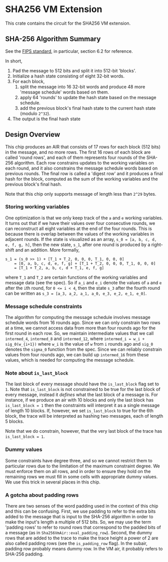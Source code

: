 # SHA256 VM Extension

This crate contains the circuit for the SHA256 VM extension.

## SHA-256 Algorithm Summary

See the [FIPS standard](https://nvlpubs.nist.gov/nistpubs/FIPS/NIST.FIPS.180-4.pdf), in particular, section 6.2 for reference.

In short,
1. Pad the message to 512 bits and split it into 512-bit 'blocks'.
2. Initialize a hash state consisting of eight 32-bit words.
3. For each block, 
    1. split the message into 16 32-bit words and produce 48 more 'message schedule' words based on them.
    2. apply 64 'rounds' to update the hash state based on the message schedule.
    3. add the previous block's final hash state to the current hash state (modulo `2^32`).
4. The output is the final hash state

## Design Overview

This chip produces an AIR that consists of 17 rows for each block (512 bits) in the message, and no more rows.
The first 16 rows of each block are called 'round rows', and each of them represents four rounds of the SHA-256 algorithm.
Each row constrains updates to the working variables on each round, and it also constrains the message schedule words based on previous rounds.
The final row is called a 'digest row' and it produces a final hash for the block, computed as the sum of the working variables and the previous block's final hash.

Note that this chip only supports message of length less than `2^29` bytes.

### Storing working variables

One optimization is that we only keep track of the `a` and `e` working variables.
It turns out that if we have their values over four consecutive rounds, we can reconstruct all eight variables at the end of the four rounds.
This is because there is overlap between the values of the working variables in adjacent rounds. 
If the state is visualized as an array, `s_0 = [a, b, c, d, e, f, g, h]`, then the new state, `s_1`, after one round is produced by a right-shift and an addition.
More formally,
```
s_1 = (s_0 >> 1) + [T_1 + T_2, 0, 0, 0, T_1, 0, 0, 0]
    = [0, a, b, c, d, e, f, g] + [T_1 + T_2, 0, 0, 0, T_1, 0, 0, 0]
    = [T_1 + T_2, a, b, c, d + T_1, e, f, g]
```
where `T_1` and `T_2` are certain functions of the working variables and message data (see the spec).
So if `a_i` and `e_i` denote the values of `a` and `e` after the `i`th round, for `0 <= i < 4`, then the state `s_3` after the fourth round can be written as `s_3 = [a_3, a_2, a_1, a_0, e_3, e_2, e_1, e_0]`.

### Message schedule constraints

The algorithm for computing the message schedule involves message schedule words from 16 rounds ago.
Since we can only constrain two rows at a time, we cannot access data from more than four rounds ago for the first round in each row.
So, we maintain intermediate values that we call `intermed_4`, `intermed_8` and `intermed_12`, where `intermed_i = w_i + sig_0(w_{i+1})` where `w_i` is the value of `w` from `i` rounds ago and `sig_0` denotes the `sigma_0` function from the spec.
Since we can reliably constrain values from four rounds ago, we can build up `intermed_16` from these values, which is needed for computing the message schedule.

### Note about `is_last_block`

The last block of every message should have the `is_last_block` flag set to `1`.
Note that `is_last_block` is not constrained to be true for the last block of every message, instead it *defines* what the last block of a message is.
For instance, if we produce an air with 10 blocks and only the last block has `is_last_block = 1` then the constraints will interpret it as a single message of length 10 blocks.
If, however, we set `is_last_block` to true for the 6th block, the trace will be interpreted as hashing two messages, each of length 5 blocks.

Note that we do constrain, however, that the very last block of the trace has `is_last_block = 1`.

### Dummy values

Some constraints have degree three, and so we cannot restrict them to particular rows due to the limitation of the maximum constraint degree.
We must enforce them on all rows, and in order to ensure they hold on the remaining rows we must fill in some cells with appropriate dummy values.
We use this trick in several places in this chip.

### A gotcha about padding rows

There are two senses of the word padding used in the context of this chip and this can be confusing.
First, we use padding to refer to the extra bits added to the message that is input to the SHA-256 algorithm in order to make the input's length a multiple of 512 bits.
So, we may use the term 'padding rows' to refer to round rows that correspond to the padded bits of a message (as in `Sha256VmAir::eval_padding_row`).
Second, the dummy rows that are added to the trace to make the trace height a power of 2 are also called padding rows (see the `is_padding_row` flag).
In the subair, padding row probably means dummy row.
In the VM air, it probably refers to SHA-256 padding.